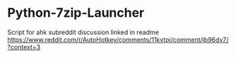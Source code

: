 # Python-7zip-Launcher
Script for ahk subreddit discussion linked in readme
https://www.reddit.com/r/AutoHotkey/comments/11kvtpj/comment/jb96dv7/?context=3
